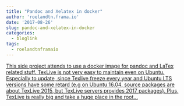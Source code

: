 ```yaml
---
title: "Pandoc and Xelatex in docker"
author: 'roelandtn.frama.io'
date: '2017-08-26'
slug: pandoc-and-xelatex-in-docker
categories:
  - bloglink
tags:
  - roelandtnframaio
---
```


[This side project attends to use a docker image for pandoc and LaTex related stuff. TexLive is not very easy to maintain even on Ubuntu. Especially to update, since Texlive freeze every year and Ubuntu LTS versions have some retard (e.g on Ubuntu 16.04, source packages are about TexLive 2015, but TexLive servers provides 2017 packages). Plus, TexLive is really big and take a huge place in the root...<click to read more>](https://roelandtn.frama.io/post/august2017/)

